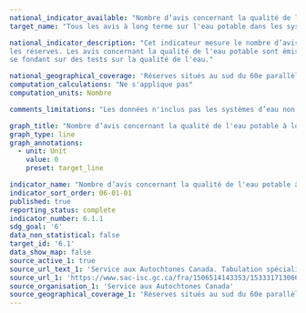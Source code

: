 ```yaml
---
national_indicator_available: "Nombre d’avis concernant la qualité de l'eau potable à long terme visant les systèmes d'aqueduc publics dans les réserves"
target_name: "Tous les avis à long terme sur l'eau potable dans les systèmes d'aqueduc publics situés dans les réserves doivent être résolus"

national_indicator_description: "Cet indicateur mesure le nombre d’avis concernant la qualité de l'eau potable à long terme visant les systèmes d'aqueduc publics dans 
les réserves. Les avis concernant la qualité de l'eau potable sont émis pour informer les gens de ne pas boire l'eau qui pourrait être insalubre ou est insalubre en 
se fondant sur des tests sur la qualité de l'eau."

national_geographical_coverage: 'Réserves situés au sud du 60e parallèle'
computation_calculations: "Ne s'applique pas"
computation_units: Nombre

comments_limitations: "Les données n'inclus pas les systèmes d’eau non publics et ceux situés au sud du 60e parallèle."

graph_title: "Nombre d’avis concernant la qualité de l'eau potable à long terme visant les systèmes d'aqueduc publics dans les réserves"
graph_type: line
graph_annotations:
  - unit: Unit
    value: 0
    preset: target_line

indicator_name: "Nombre d’avis concernant la qualité de l'eau potable à long terme visant les systèmes d'aqueduc publics dans les réserves"
indicator_sort_order: 06-01-01
published: true
reporting_status: complete
indicator_number: 6.1.1
sdg_goal: '6'
data_non_statistical: false
target_id: '6.1'
data_show_map: false
source_active_1: true
source_url_text_1: 'Service aux Autochtones Canada. Tabulation spécialisé'
source_url_1: 'https://www.sac-isc.gc.ca/fra/1506514143353/1533317130660'
source_organisation_1: 'Service aux Autochtones Canada'
source_geographical_coverage_1: 'Réserves situés au sud du 60e parallèle'
---
```

